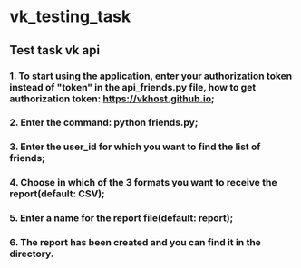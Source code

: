 # vk_testing_task
## Test task vk api
### 1. To start using the application, enter your authorization token instead of "token" in the api_friends.py file, how to get authorization token: https://vkhost.github.io;
### 2. Enter the command: python friends.py;
### 3. Enter the user_id for which you want to find the list of friends;
### 4. Choose in which of the 3 formats you want to receive the report(default: CSV);
### 5. Enter a name for the report file(default: report);
### 6. The report has been created and you can find it in the directory.
